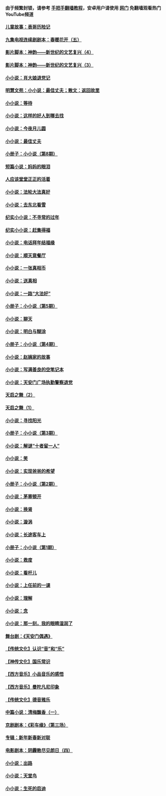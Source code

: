 #### 由于频繁封锁，请参考 [手把手翻墙教程](https://github.com/gfw-breaker/guides/wiki/)，安卓用户请使用 [网门](https://github.com/gfw-breaker/nogfw/blob/master/dl.md?t=07021700) 免翻墙观看热门YouTube频道 

#### [儿童故事：表哥历险记](../pages/328/383535.md?t=07021700) 

#### [九集电视连续剧剧本：春暖花开（五）](../pages/328/275919.md?t=07021700) 

#### [影片脚本：神韵——新世纪的文艺复兴（4）](../pages/328/266089.md?t=07021700) 

#### [影片脚本：神韵——新世纪的文艺复兴（3）](../pages/328/266087.md?t=07021700) 

#### [小小说：肖大娘退党记](../pages/328/239807.md?t=07021700) 

#### [明慧文苑：小小说：最佳丈夫；散文：返回故里](../pages/328/3439.md?t=07021700) 

#### [小小说：等待](../pages/328/223927.md?t=07021700) 

#### [小小说：这样的好人到哪去找](../pages/328/209396.md?t=07021700) 

#### [小小说：今夜月儿圆](../pages/328/193588.md?t=07021700) 

#### [小小说：最佳丈夫](../pages/328/190938.md?t=07021700) 

#### [小册子：小小说（第8期）](../pages/328/188202.md?t=07021700) 

#### [短篇小说：妈妈的眼泪](../pages/328/187712.md?t=07021700) 

#### [人应该堂堂正正的活着](../pages/328/182430.md?t=07021700) 

#### [小小说：法轮大法真好](../pages/328/174669.md?t=07021700) 

#### [小小说：去东北看雪](../pages/328/173882.md?t=07021700) 

#### [纪实小小说：不寻常的过年](../pages/328/173187.md?t=07021700) 

#### [纪实小小说：赶集得福](../pages/328/172652.md?t=07021700) 

#### [小小说：电话拜年结福缘](../pages/328/172533.md?t=07021700) 

#### [小小说：顺天意餐厅](../pages/328/170182.md?t=07021700) 

#### [小小说：一张真相币](../pages/328/169410.md?t=07021700) 

#### [小小说：送真相](../pages/328/166713.md?t=07021700) 

#### [小小说：一路“大法好”](../pages/328/162016.md?t=07021700) 

#### [小册子：小小说（第5期）](../pages/328/161131.md?t=07021700) 

#### [小小说：聊天](../pages/328/159640.md?t=07021700) 

#### [小小说：明白与糊涂](../pages/328/158101.md?t=07021700) 

#### [小册子：小小说（第4期）](../pages/328/158006.md?t=07021700) 

#### [小小说：赵姨家的故事](../pages/328/157843.md?t=07021700) 

#### [小小说：写满善良的空笔记本](../pages/328/157382.md?t=07021700) 

#### [小小说：天安门广场执勤警察退党](../pages/328/156982.md?t=07021700) 

#### [天启之舞（2）](../pages/328/153440.md?t=07021700) 

#### [天启之舞（1）](../pages/328/153439.md?t=07021700) 

#### [小小说：寻找阳光](../pages/328/153065.md?t=07021700) 

#### [小册子：小小说（第3期）](../pages/328/151715.md?t=07021700) 

#### [小小说：解谜“十者留一人”](../pages/328/148967.md?t=07021700) 

#### [小小说：笑](../pages/328/148905.md?t=07021700) 

#### [小小说：实现爸爸的希望](../pages/328/148096.md?t=07021700) 

#### [小册子：小小说（第2期）](../pages/328/147214.md?t=07021700) 

#### [小小说：茅塞顿开](../pages/328/147030.md?t=07021700) 

#### [小小说：换肾](../pages/328/146770.md?t=07021700) 

#### [小小说：漩涡](../pages/328/146683.md?t=07021700) 

#### [小小说：长途客车上](../pages/328/145076.md?t=07021700) 

#### [小册子：小小说（第1期）](../pages/328/143963.md?t=07021700) 

#### [小小说：救度](../pages/328/143927.md?t=07021700) 

#### [小小说：看杆儿](../pages/328/142137.md?t=07021700) 

#### [小小说：上任前的一课](../pages/328/140808.md?t=07021700) 

#### [小小说：理解](../pages/328/140476.md?t=07021700) 

#### [小小说：念](../pages/328/139513.md?t=07021700) 

#### [小小说：那一刻，我的眼睛湿润了](../pages/328/138476.md?t=07021700) 

#### [舞台剧：《天安门偶遇》](../pages/328/117155.md?t=07021700) 

#### [【传统文化】认识“音”和“乐”](../pages/328/108667.md?t=07021700) 

#### [【神传文化】国乐常识](../pages/328/104225.md?t=07021700) 

#### [【西方音乐】小品音乐的感悟](../pages/328/102924.md?t=07021700) 

#### [【西方音乐】曼陀凡尼印象](../pages/328/102922.md?t=07021700) 

#### [【传统文化】德音雅乐](../pages/328/102923.md?t=07021700) 

#### [中篇小说：清梅飘香（一）](../pages/328/101058.md?t=07021700) 

#### [京剧剧本：《彩车缘》（第三场）](../pages/328/96434.md?t=07021700) 

#### [专辑：新年新春新对联](../pages/328/94991.md?t=07021700) 

#### [电影剧本：阴霾散尽见朗日（四）](../pages/328/87081.md?t=07021700) 

#### [小小说：出路](../pages/328/84848.md?t=07021700) 

#### [小小说：天堂鸟](../pages/328/83084.md?t=07021700) 

#### [小小说：生死的启迪](../pages/328/70977.md?t=07021700) 

